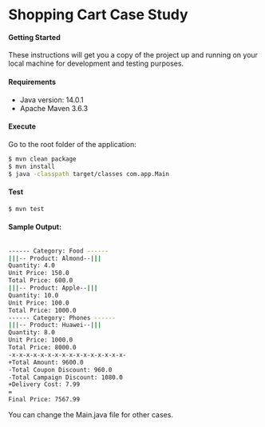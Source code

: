 # Shopping Cart Case Study

#### Getting Started
These instructions will get you a copy of the project up and running on your local machine for development and testing purposes.

#### Requirements

* Java version: 14.0.1
* Apache Maven 3.6.3


#### Execute

Go to the root folder of the application:

```bash
$ mvn clean package
$ mvn install
$ java -classpath target/classes com.app.Main
```

#### Test

```bash
$ mvn test
```

#### Sample Output:
```bash

------ Category: Food ------
|||-- Product: Almond--|||
Quantity: 4.0
Unit Price: 150.0
Total Price: 600.0
|||-- Product: Apple--|||
Quantity: 10.0
Unit Price: 100.0
Total Price: 1000.0
------ Category: Phones ------
|||-- Product: Huawei--|||
Quantity: 8.0
Unit Price: 1000.0
Total Price: 8000.0
-x-x-x-x-x-x-x-x-x-x-x-x-x-x-x-x-
+Total Amount: 9600.0
-Total Coupon Discount: 960.0
-Total Campaign Discount: 1080.0
+Delivery Cost: 7.99
=
Final Price: 7567.99

```

You can change the Main.java file for other cases.
